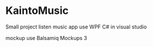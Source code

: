 # KaintoMusic
Small project listen music app use WPF C# in visual studio

mockup use Balsamiq Mockups 3
